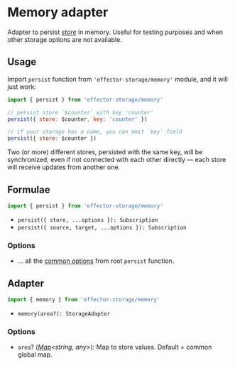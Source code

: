 # Memory adapter

Adapter to persist [_store_] in memory. Useful for testing purposes and when other storage options are not available.

## Usage

Import `persist` function from `'effector-storage/memory'` module, and it will just work:

```javascript
import { persist } from 'effector-storage/memory'

// persist store `$counter` with key 'counter'
persist({ store: $counter, key: 'counter' })

// if your storage has a name, you can omit `key` field
persist({ store: $counter })
```

Two (or more) different stores, persisted with the same key, will be synchronized, even if not connected with each other directly — each store will receive updates from another one.

## Formulae

```javascript
import { persist } from 'effector-storage/memory'
```

- `persist({ store, ...options }): Subscription`
- `persist({ source, target, ...options }): Subscription`

### Options

- ... all the [common options](../../README.md#options) from root `persist` function.

## Adapter

```javascript
import { memory } from 'effector-storage/memory'
```

- `memory(area?): StorageAdapter`

### Options

- `area`? ([_Map_]_<string, any>_): Map to store values. Default = common global map.

[_subscription_]: https://effector.dev/docs/glossary#subscription
[_store_]: https://effector.dev/docs/api/effector/store
[_map_]: https://developer.mozilla.org/en-US/docs/Web/JavaScript/Reference/Global_Objects/Map
